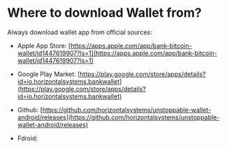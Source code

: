 # Where to download  Wallet from?

Always download  wallet app from official sources:

- Apple App Store: [https://apps.apple.com/app/bank-bitcoin-wallet/id1447619907?ls=1](https://apps.apple.com/app/bank-bitcoin-wallet/id1447619907?ls=1)

- Google Play Market: [https://play.google.com/store/apps/details?id=io.horizontalsystems.bankwallet](https://play.google.com/store/apps/details?id=io.horizontalsystems.bankwallet)

- Github: [https://github.com/horizontalsystems/unstoppable-wallet-android/releases](https://github.com/horizontalsystems/unstoppable-wallet-android/releases)

- Fdroid:

